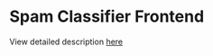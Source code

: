 [//]: # (![FastAPI]&#40;https://img.shields.io/badge/Backend-FastAPI-green&#41;)

[//]: # (![ReactJS]&#40;https://img.shields.io/badge/Frontend-ReactJS-blue&#41;)

[//]: # (![API]&#40;https://img.shields.io/badge/API-TensorFlow-orange&#41;)

[//]: # (![API]&#40;https://img.shields.io/badge/Model-Keras-darkgreen&#41;)
# Spam Classifier Frontend
View detailed description [here]()